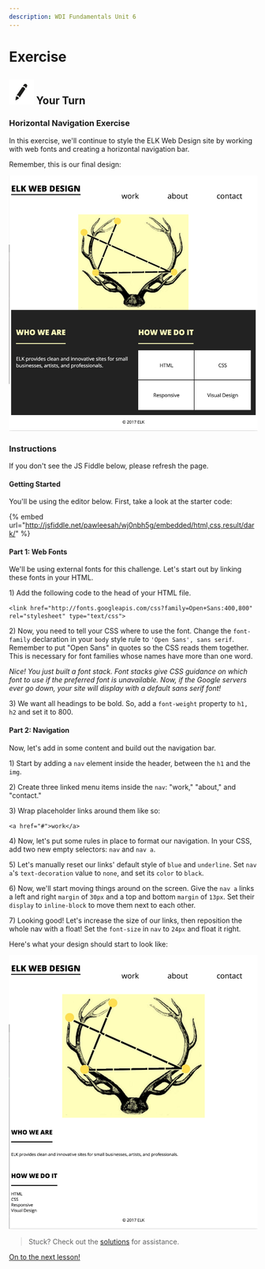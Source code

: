 ```yaml
---
description: WDI Fundamentals Unit 6
---
```


# Exercise

## ![Your Turn](../../.gitbook/assets/exercise%20%281%29.png) Your Turn

### Horizontal Navigation Exercise

In this exercise, we'll continue to style the ELK Web Design site by working with web fonts and creating a horizontal navigation bar.

Remember, this is our final design:

![](../../.gitbook/assets/elk-final%20%282%29.png)

### Instructions

If you don't see the JS Fiddle below, please refresh the page.

#### Getting Started

You'll be using the editor below. First, take a look at the starter code:

{% embed url="http://jsfiddle.net/pawleesah/wj0nbh5g/embedded/html,css,result/dark/" %}

#### Part 1: Web Fonts

We'll be using external fonts for this challenge. Let's start out by linking these fonts in your HTML.

1\) Add the following code to the head of your HTML file.

```markup
<link href="http://fonts.googleapis.com/css?family=Open+Sans:400,800" rel="stylesheet" type="text/css">
```

2\) Now, you need to tell your CSS where to use the font. Change the `font-family` declaration in your `body` style rule to `'Open Sans', sans serif`. Remember to put "Open Sans" in quotes so the CSS reads them together. This is necessary for font families whose names have more than one word.

_Nice! You just built a font stack. Font stacks give CSS guidance on which font to use if the preferred font is unavailable. Now, if the Google servers ever go down, your site will display with a default sans serif font!_

3\) We want all headings to be bold. So, add a `font-weight` property to `h1, h2` and set it to 800.

#### Part 2: Navigation

Now, let's add in some content and build out the navigation bar.

1\) Start by adding a `nav` element inside the header, between the `h1` and the `img`.

2\) Create three linked menu items inside the `nav`: "work," "about," and "contact."

3\) Wrap placeholder links around them like so:

```markup
<a href="#">work</a>
```

4\) Now, let's put some rules in place to format our navigation. In your CSS, add two new empty selectors: `nav` and `nav a`.

5\) Let's manually reset our links' default style of `blue` and `underline`. Set `nav a`'s `text-decoration` value to `none`, and set its `color` to `black`.

6\) Now, we'll start moving things around on the screen. Give the `nav a` links a left and right `margin` of `30px` and a top and bottom `margin` of `13px`. Set their `display` to `inline-block` to move them next to each other.

7\) Looking good! Let's increase the size of our links, then reposition the whole nav with a float! Set the `font-size` in `nav` to `24px` and float it right.

Here's what your design should start to look like:

![](../../.gitbook/assets/elk-with-floated-nav%20%281%29.png)

> Stuck? Check out the [solutions](../../exercise-solutions.md#horizontal-nav) for assistance.

[On to the next lesson!](../column-layout/)

